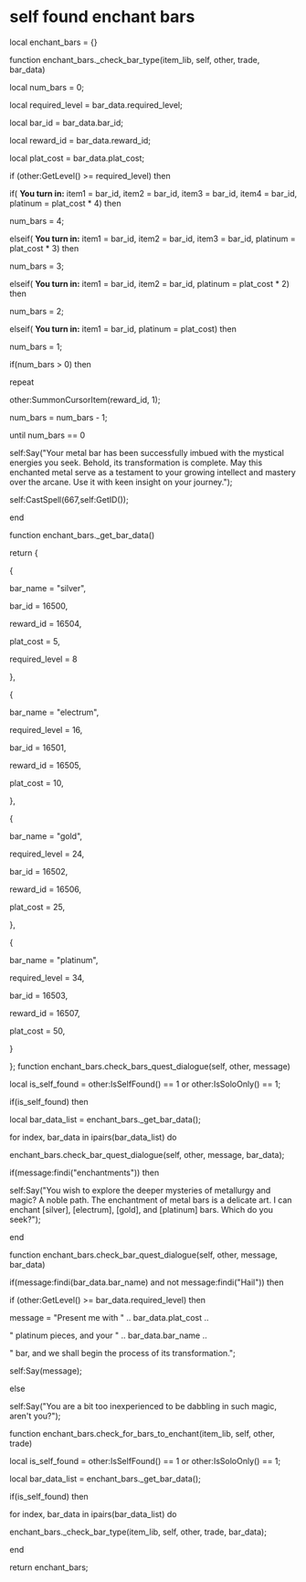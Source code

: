 # self found enchant bars
local enchant_bars = {}

function enchant_bars._check_bar_type(item_lib, self, other, trade, bar_data)

local num_bars = 0;

local required_level = bar_data.required_level;

local bar_id = bar_data.bar_id;

local reward_id = bar_data.reward_id;

local plat_cost = bar_data.plat_cost;


if (other:GetLevel() >= required_level) then





if( **You turn in:** item1 = bar_id, item2 = bar_id, item3 = bar_id, item4 = bar_id, platinum = plat_cost * 4) then



num_bars = 4;


elseif( **You turn in:** item1 = bar_id, item2 = bar_id, item3 = bar_id, platinum = plat_cost * 3) then




num_bars = 3;


elseif( **You turn in:** item1 = bar_id, item2 = bar_id, platinum = plat_cost * 2) then



num_bars = 2;


elseif( **You turn in:** item1 = bar_id, platinum = plat_cost) then



num_bars = 1;






if(num_bars > 0) then



repeat




other:SummonCursorItem(reward_id, 1); 




num_bars = num_bars - 1;



until num_bars == 0



self:Say("Your metal bar has been successfully imbued with the mystical energies you seek. Behold, its transformation is complete. May this enchanted metal serve as a testament to your growing intellect and mastery over the arcane. Use it with keen insight on your journey.");



self:CastSpell(667,self:GetID()); 


end

function enchant_bars._get_bar_data()

return {


{







bar_name = "silver",



bar_id = 16500,



reward_id = 16504,



plat_cost = 5,



required_level = 8


},


{







bar_name = "electrum",



required_level = 16,



bar_id = 16501,



reward_id = 16505,



plat_cost = 10,


},


{







bar_name = "gold",



required_level = 24,



bar_id = 16502,



reward_id = 16506,



plat_cost = 25,


},


{







bar_name = "platinum",



required_level = 34,



bar_id = 16503,



reward_id = 16507,



plat_cost = 50,


}

};
function enchant_bars.check_bars_quest_dialogue(self, other, message)


local is_self_found = other:IsSelfFound() == 1 or other:IsSoloOnly() == 1;

if(is_self_found) then



local bar_data_list = enchant_bars._get_bar_data();






for index, bar_data in ipairs(bar_data_list) do



enchant_bars.check_bar_quest_dialogue(self, other, message, bar_data);




if(message:findi("enchantments")) then



self:Say("You wish to explore the deeper mysteries of metallurgy and magic? A noble path. The enchantment of metal bars is a delicate art. I can enchant [silver], [electrum], [gold], and [platinum] bars. Which do you seek?");




end

function enchant_bars.check_bar_quest_dialogue(self, other, message, bar_data)

if(message:findi(bar_data.bar_name) and not message:findi("Hail")) then


if (other:GetLevel() >= bar_data.required_level) then



message = "Present me with " .. bar_data.plat_cost ..





 " platinum pieces, and your " .. bar_data.bar_name ..





 " bar, and we shall begin the process of its transformation.";



self:Say(message);


else



self:Say("You are a bit too inexperienced to be dabbling in such magic, aren't you?");



function enchant_bars.check_for_bars_to_enchant(item_lib, self, other, trade)


local is_self_found = other:IsSelfFound() == 1 or other:IsSoloOnly() == 1;


local bar_data_list = enchant_bars._get_bar_data();


if(is_self_found) then





for index, bar_data in ipairs(bar_data_list) do



enchant_bars._check_bar_type(item_lib, self, other, trade, bar_data);

end

return enchant_bars;
